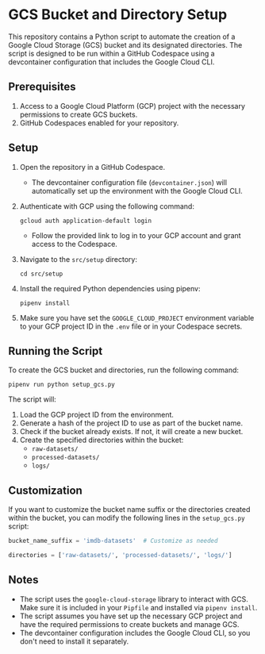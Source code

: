 # GCS Bucket and Directory Setup

This repository contains a Python script to automate the creation of a Google Cloud Storage (GCS) bucket and its designated directories. The script is designed to be run within a GitHub Codespace using a devcontainer configuration that includes the Google Cloud CLI.

## Prerequisites

1. Access to a Google Cloud Platform (GCP) project with the necessary permissions to create GCS buckets.
2. GitHub Codespaces enabled for your repository.

## Setup

1. Open the repository in a GitHub Codespace.
   - The devcontainer configuration file (`devcontainer.json`) will automatically set up the environment with the Google Cloud CLI.

2. Authenticate with GCP using the following command:
   ```
   gcloud auth application-default login
   ```
   - Follow the provided link to log in to your GCP account and grant access to the Codespace.

3. Navigate to the `src/setup` directory:
   ```
   cd src/setup
   ```

4. Install the required Python dependencies using pipenv:
   ```
   pipenv install
   ```

5. Make sure you have set the `GOOGLE_CLOUD_PROJECT` environment variable to your GCP project ID in the `.env` file or in your Codespace secrets.

## Running the Script

To create the GCS bucket and directories, run the following command:
```
pipenv run python setup_gcs.py
```

The script will:
1. Load the GCP project ID from the environment.
2. Generate a hash of the project ID to use as part of the bucket name.
3. Check if the bucket already exists. If not, it will create a new bucket.
4. Create the specified directories within the bucket:
   - `raw-datasets/`
   - `processed-datasets/`
   - `logs/`

## Customization

If you want to customize the bucket name suffix or the directories created within the bucket, you can modify the following lines in the `setup_gcs.py` script:

```python
bucket_name_suffix = 'imdb-datasets'  # Customize as needed
```

```python
directories = ['raw-datasets/', 'processed-datasets/', 'logs/']
```

## Notes

- The script uses the `google-cloud-storage` library to interact with GCS. Make sure it is included in your `Pipfile` and installed via `pipenv install`.
- The script assumes you have set up the necessary GCP project and have the required permissions to create buckets and manage GCS.
- The devcontainer configuration includes the Google Cloud CLI, so you don't need to install it separately.
